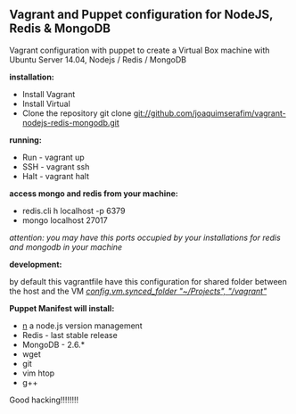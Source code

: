<h2>Vagrant and Puppet configuration for NodeJS, Redis & MongoDB</h2>

Vagrant configuration with puppet to create a Virtual Box machine with 
Ubuntu Server 14.04, Nodejs / Redis / MongoDB




**installation:**

* Install Vagrant
* Install Virtual
* Clone the repository git clone [git://github.com/joaquimserafim/vagrant-nodejs-redis-mongodb.git](git://github.com/joaquimserafim/vagrant-nodejs-redis-mongodb.git)


**running:**

* Run - vagrant up<br>
* SSH - vagrant ssh<br>
* Halt - vagrant halt<br>




**access mongo and redis from your machine:**

* redis.cli h localhost -p 6379
* mongo localhost 27017

*attention: you may have this ports occupied by your installations for redis and mongodb in your machine*



**development:**

by default this vagrantfile have this configuration for shared folder between the host and the VM
*[config.vm.synced_folder "~/Projects", "/vagrant"](https://github.com/joaquimserafim/vagrant-nodejs-redis-mongodb/blob/master/Vagrantfile#L25)*



**Puppet Manifest will install:**

* [n](https://github.com/visionmedia/n) a node.js version management
* Redis - last stable release
* MongoDB - 2.6.\*
* wget
* git
* vim htop
* g++



Good hacking!!!!!!!!
